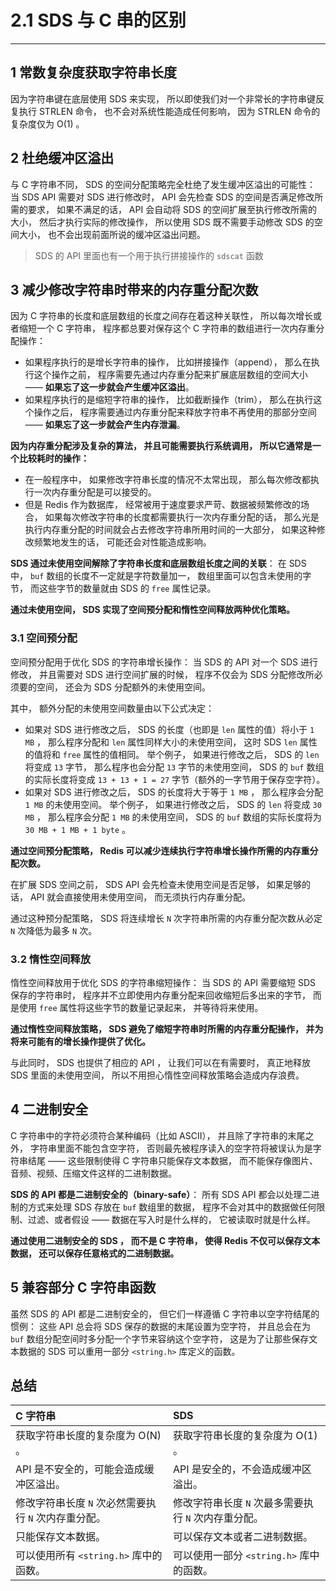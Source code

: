 # 2.1 SDS 与 C 串的区别

---

## 1 常数复杂度获取字符串长度

 因为字符串键在底层使用 SDS 来实现， 所以即使我们对一个非常长的字符串键反复执行 STRLEN 命令， 也不会对系统性能造成任何影响， 因为 STRLEN 命令的复杂度仅为 O(1) 。



## 2 杜绝缓冲区溢出

与 C 字符串不同， SDS 的空间分配策略完全杜绝了发生缓冲区溢出的可能性： 当 SDS API 需要对 SDS 进行修改时， API 会先检查 SDS 的空间是否满足修改所需的要求， 如果不满足的话， API 会自动将 SDS 的空间扩展至执行修改所需的大小， 然后才执行实际的修改操作， 所以使用 SDS 既不需要手动修改 SDS 的空间大小， 也不会出现前面所说的缓冲区溢出问题。

> SDS 的 API 里面也有一个用于执行拼接操作的 `sdscat` 函数



## 3 减少修改字符串时带来的内存重分配次数

因为 C 字符串的长度和底层数组的长度之间存在着这种关联性， 所以每次增长或者缩短一个 C 字符串， 程序都总要对保存这个 C 字符串的数组进行一次内存重分配操作：

- 如果程序执行的是增长字符串的操作， 比如拼接操作（append）， 那么在执行这个操作之前， 程序需要先通过内存重分配来扩展底层数组的空间大小 —— **如果忘了这一步就会产生缓冲区溢出**。
- 如果程序执行的是缩短字符串的操作， 比如截断操作（trim）， 那么在执行这个操作之后， 程序需要通过内存重分配来释放字符串不再使用的那部分空间 —— **如果忘了这一步就会产生内存泄漏**。

**因为内存重分配涉及复杂的算法， 并且可能需要执行系统调用， 所以它通常是一个比较耗时的操作：**

- 在一般程序中， 如果修改字符串长度的情况不太常出现， 那么每次修改都执行一次内存重分配是可以接受的。
- 但是 Redis 作为数据库， 经常被用于速度要求严苛、数据被频繁修改的场合， 如果每次修改字符串的长度都需要执行一次内存重分配的话， 那么光是执行内存重分配的时间就会占去修改字符串所用时间的一大部分， 如果这种修改频繁地发生的话， 可能还会对性能造成影响。

**SDS 通过未使用空间解除了字符串长度和底层数组长度之间的关联**： 在 SDS 中， `buf` 数组的长度不一定就是字符数量加一， 数组里面可以包含未使用的字节， 而这些字节的数量就由 SDS 的 `free` 属性记录。

**通过未使用空间， SDS 实现了空间预分配和惰性空间释放两种优化策略。**

### 3.1 空间预分配

空间预分配用于优化 SDS 的字符串增长操作： 当 SDS 的 API 对一个 SDS 进行修改， 并且需要对 SDS 进行空间扩展的时候， 程序不仅会为 SDS 分配修改所必须要的空间， 还会为 SDS 分配额外的未使用空间。

其中， 额外分配的未使用空间数量由以下公式决定：

- 如果对 SDS 进行修改之后， SDS 的长度（也即是 `len` 属性的值）将小于 `1 MB` ， 那么程序分配和 `len` 属性同样大小的未使用空间， 这时 SDS `len` 属性的值将和 `free` 属性的值相同。 举个例子， 如果进行修改之后， SDS 的 `len` 将变成 `13` 字节， 那么程序也会分配 `13` 字节的未使用空间， SDS 的 `buf` 数组的实际长度将变成 `13 + 13 + 1 = 27` 字节（额外的一字节用于保存空字符）。
- 如果对 SDS 进行修改之后， SDS 的长度将大于等于 `1 MB` ， 那么程序会分配 `1 MB` 的未使用空间。 举个例子， 如果进行修改之后， SDS 的 `len` 将变成 `30 MB` ， 那么程序会分配 `1 MB` 的未使用空间， SDS 的 `buf` 数组的实际长度将为 `30 MB + 1 MB + 1 byte` 。

**通过空间预分配策略， Redis 可以减少连续执行字符串增长操作所需的内存重分配次数。**

在扩展 SDS 空间之前， SDS API 会先检查未使用空间是否足够， 如果足够的话， API 就会直接使用未使用空间， 而无须执行内存重分配。

通过这种预分配策略， SDS 将连续增长 `N` 次字符串所需的内存重分配次数从必定 `N` 次降低为最多 `N` 次。

### 3.2 惰性空间释放

惰性空间释放用于优化 SDS 的字符串缩短操作： 当 SDS 的 API 需要缩短 SDS 保存的字符串时， 程序并不立即使用内存重分配来回收缩短后多出来的字节， 而是使用 `free` 属性将这些字节的数量记录起来， 并等待将来使用。

**通过惰性空间释放策略， SDS 避免了缩短字符串时所需的内存重分配操作， 并为将来可能有的增长操作提供了优化。**

与此同时， SDS 也提供了相应的 API ， 让我们可以在有需要时， 真正地释放 SDS 里面的未使用空间， 所以不用担心惰性空间释放策略会造成内存浪费。



## 4 二进制安全

C 字符串中的字符必须符合某种编码（比如 ASCII）， 并且除了字符串的末尾之外， 字符串里面不能包含空字符， 否则最先被程序读入的空字符将被误认为是字符串结尾 —— 这些限制使得 C 字符串只能保存文本数据， 而不能保存像图片、音频、视频、压缩文件这样的二进制数据。

**SDS 的 API 都是二进制安全的（binary-safe）**： 所有 SDS API 都会以处理二进制的方式来处理 SDS 存放在 `buf` 数组里的数据， 程序不会对其中的数据做任何限制、过滤、或者假设 —— 数据在写入时是什么样的， 它被读取时就是什么样。

**通过使用二进制安全的 SDS ， 而不是 C 字符串， 使得 Redis 不仅可以保存文本数据， 还可以保存任意格式的二进制数据。**



## 5 兼容部分 C 字符串函数

虽然 SDS 的 API 都是二进制安全的， 但它们一样遵循 C 字符串以空字符结尾的惯例： 这些 API 总会将 SDS 保存的数据的末尾设置为空字符， 并且总会在为 `buf` 数组分配空间时多分配一个字节来容纳这个空字符， 这是为了让那些保存文本数据的 SDS 可以重用一部分 `<string.h>` 库定义的函数。



## 总结

| C 字符串                                             | SDS                                                  |
| :--------------------------------------------------- | :--------------------------------------------------- |
| 获取字符串长度的复杂度为 O(N) 。                     | 获取字符串长度的复杂度为 O(1) 。                     |
| API 是不安全的，可能会造成缓冲区溢出。               | API 是安全的，不会造成缓冲区溢出。                   |
| 修改字符串长度 `N` 次必然需要执行 `N` 次内存重分配。 | 修改字符串长度 `N` 次最多需要执行 `N` 次内存重分配。 |
| 只能保存文本数据。                                   | 可以保存文本或者二进制数据。                         |
| 可以使用所有 `<string.h>` 库中的函数。               | 可以使用一部分 `<string.h>` 库中的函数。             |










